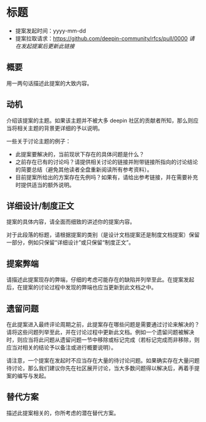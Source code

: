 # 标题

- 提案发起时间：yyyy-mm-dd
- 提案拉取请求：https://github.com/deepin-community/rfcs/pull/0000 *请在发起提案后更新此链接*

## 概要

用一两句话描述此提案的大致内容。

## 动机

介绍该提案的主题。如果该主题并不被大多 deepin 社区的贡献者所知，那么则应当将相关主题的背景更详细的予以说明。

一些关于讨论主题的例子：

- 此提案要解决的，当前现状下存在的具体问题是什么？
- 之前存在已有的讨论吗？请提供相关讨论的链接并附带链接所指向的讨论结论的简要总结（避免其他读者全盘重新阅读所有参考资料）。
- 目前提案所给出的方案存在先例吗？如果有，请给出参考链接，并在需要补充时提供适当的额外说明。

## 详细设计/制度正文

提案的具体内容，请全面而细致的讲述你的提案内容。

对于此段落的标题，请根据提案的类别（是设计文档提案还是制度文档提案）保留一部分，例如只保留“详细设计”或只保留“制度正文”。

## 提案弊端

请描述此提案现存的弊端，仔细的考虑可能存在的缺陷并列举至此。在提案发起后，在提案的讨论过程中发现的弊端也应当更新到此文档之中。

## 遗留问题

在此提案进入最终评论周期之前，此提案存在哪些问题是需要通过讨论来解决的？请将这些问题列举至此，并在讨论过程中更新此文档。例如一个遗留问题被解决时，则应当将此问题从遗留问题一节中移除或标记完成（若标记完成而非移除，则应当对相关的结论予以备注或进行概要说明）。

请注意，一个提案在发起时不应当存在大量的待讨论问题。如果确实存在大量问题待讨论，那么我们建议你先在社区展开讨论，当大多数问题得以解决后，再着手提案的编写与发起。

## 替代方案

描述此提案相关的，你所考虑的潜在替代方案。